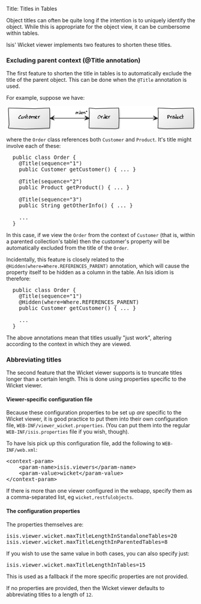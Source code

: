 Title: Titles in Tables

Object titles can often be quite long if the intention is to uniquely identify the object.  While this is appropriate for the object view, it can be cumbersome within tables.

Isis' Wicket viewer implements two features to shorten these titles.

### Excluding parent context (@Title annotation)

The first feature to shorten the title in tables is to automatically exclude the title of the parent object.  This can be done when the `@Title` annotation is used.

For example, suppose we have:

![](images/cust-order-product.png)

where the `Order` class references both `Customer` and `Product`.  It's title might involve each of these:

<pre>
  public class Order {
    @Title(sequence="1")
    public Customer getCustomer() { ... }

    @Title(sequence="2")
    public Product getProduct() { ... }

    @Title(sequence="3")
    public String getOtherInfo() { ... }
    
    ...
  }
</pre>

In this case, if we view the `Order` from the context of `Customer` (that is, within a parented collection's table) then the customer's property will be automatically excluded from the title of the `Order`.

Incidentally, this feature is closely related to the 
`@Hidden(where=Where.REFERENCES_PARENT)` annotation, which will cause the property itself to be hidden as a column in the table.  An Isis idiom is therefore:

<pre>
  public class Order {
    @Title(sequence="1")
    @Hidden(where=Where.REFERENCES_PARENT)
    public Customer getCustomer() { ... }
    
    ...
  }
</pre>

The above annotations mean that titles usually "just work", altering according to the context in which they are viewed.

### Abbreviating titles

The second feature that the Wicket viewer supports is to truncate titles longer than a certain length.  This is done using properties specific to the Wicket viewer.

#### Viewer-specific configuration file

Because these configuration properties to be set up *are* specific to the Wicket viewer, it is good practice to put them into their own configuration file, `WEB-INF/viewer_wicket.properties`.  (You can put them into the regular `WEB-INF/isis.properties` file if you wish, though).

To have Isis pick up this configuration file, add the following to `WEB-INF/web.xml`:

<pre>
&lt;context-param&gt;
    &lt;param-name&gt;isis.viewers&lt;/param-name&gt;
    &lt;param-value&gt;wicket&lt;/param-value&gt;
&lt;/context-param&gt;
</pre>

If there is more than one viewer configured in the webapp, specify them as a comma-separated list, eg `wicket,restfulobjects`.


#### The configuration properties

The properties themselves are:

<pre>
isis.viewer.wicket.maxTitleLengthInStandaloneTables=20
isis.viewer.wicket.maxTitleLengthInParentedTables=8
</pre>

If you wish to use the same value in both cases, you can also specify just:

<pre>
isis.viewer.wicket.maxTitleLengthInTables=15
</pre>

This is used as a fallback if the more specific properties are not provided.

If no properties are provided, then the Wicket viewer defaults to abbreviating titles to a length of `12`.
